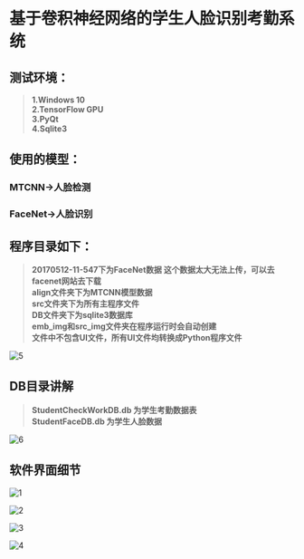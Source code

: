  # 基于卷积神经网络的学生人脸识别考勤系统
 ## 测试环境：
 >**1.Windows 10**  
 >**2.TensorFlow GPU**  
 >**3.PyQt**  
 >**4.Sqlite3**  

 ## 使用的模型：
 ### MTCNN->人脸检测  
 ### FaceNet->人脸识别  

 ## 程序目录如下：
>**20170512-11-547下为FaceNet数据 这个数据太大无法上传，可以去facenet网站去下载**  
>**align文件夹下为MTCNN模型数据**  
>**src文件夹下为所有主程序文件**  
>**DB文件夹下为sqlite3数据库**  
>**emb_img和src_img文件夹在程序运行时会自动创建**  
**文件中不包含UI文件，所有UI文件均转换成Python程序文件**  

![5](hhttps://github.com/omega-Lee/PyQt5_Face_Recognition/tree/master/image/5.png)

## DB目录讲解
>**StudentCheckWorkDB.db 为学生考勤数据表**  
>**StudentFaceDB.db 为学生人脸数据**  

![6](https://github.com/omega-Lee/PyQt5_Face_Recognition/tree/master/image/6.png)

## 软件界面细节  

![1](https://github.com/omega-Lee/PyQt5_Face_Recognition/tree/master/image/1.png) 

![2](https://github.com/omega-Lee/PyQt5_Face_Recognition/tree/master/image/2.png) 

![3](https://github.com/omega-Lee/PyQt5_Face_Recognition/tree/master/image/3.png) 

![4](https://github.com/omega-Lee/PyQt5_Face_Recognition/tree/master/image/4.png) 

 
